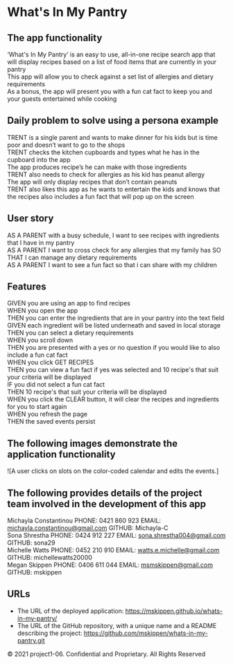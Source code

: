 # What's In My Pantry

## The app functionality

‘What's In My Pantry’ is an easy to use, all-in-one recipe search app that will display recipes based on a list of food items that are currently in your pantry<br>
This app will allow you to check against a set list of allergies and dietary requirements<br>
As a bonus, the app will present you with a fun cat fact to keep you and your guests entertained while cooking<br>

## Daily problem to solve using a persona example

TRENT is a single parent and wants to make dinner for his kids but is time poor and doesn’t want to go to the shops<br>
TRENT checks the kitchen cupboards and types what he has in the cupboard into the app<br>
The app produces recipe’s he can make with those  ingredients<br>
TRENT also needs to check for allergies as his kid has peanut allergy<br>
The app will only display recipes that don’t contain peanuts<br>
TRENT also likes this app as he wants to entertain the kids and knows that the recipes also includes a fun fact that will pop up on the screen<br>

## User story

AS A PARENT with a busy schedule, I want to see recipes with ingredients that I have in my pantry<br>
AS A PARENT I want to cross check for any allergies that my family has SO THAT I can manage any dietary requirements<br>
AS A PARENT I want to see a fun fact so that i can share with my children<br>

## Features

GIVEN you are using an app to find recipes<br>
WHEN you open the app<br>
THEN you can enter the ingredients that are in your pantry into the text field<br>
GIVEN each ingredient will be listed underneath and saved in local storage<br>
THEN you can select a dietary requirements<br>
WHEN you scroll down<br>
THEN you are presented with a yes or no question if you would like to also include a fun cat fact<br>
WHEN you click GET RECIPES<br>
THEN you can view a fun fact if yes was selected and 10 recipe's that suit your criteria will be displayed<br>
IF you did not select a fun cat fact<br>
THEN 10 recipe's that suit your criteria will be displayed<br>
WHEN you click the CLEAR button, it will clear the recipes and ingredients for you to start again<br>
WHEN you refresh the page<br>
THEN the saved events persist<br>

## The following images demonstrate the application functionality

![A user clicks on slots on the color-coded calendar and edits the events.]

## The following provides details of the project team involved in the development of this app

Michayla Constantinou	PHONE: 0421 860 923 EMAIL: michayla.constantinou@gmail.com GITHUB: Michayla-C<br>
Sona Shrestha	PHONE: 0424 912 227 EMAIL:	sona.shrestha004@gmail.com GITHUB: sona29<br>
Michelle Watts	PHONE: 0452 210 910	EMAIL: watts.e.michelle@gmail.com GITHUB: michellewatts20000<br>
Megan Skippen	PHONE: 0406 611 044	EMAIL: msmskippen@gmail.com GITHUB: mskippen<br>

## URLs

- The URL of the deployed application: <https://mskippen.github.io/whats-in-my-pantry/>
- The URL of the GitHub repository, with a unique name and a README describing the project: <https://github.com/mskippen/whats-in-my-pantry.git>

© 2021 project1-06. Confidential and Proprietary. All Rights Reserved
